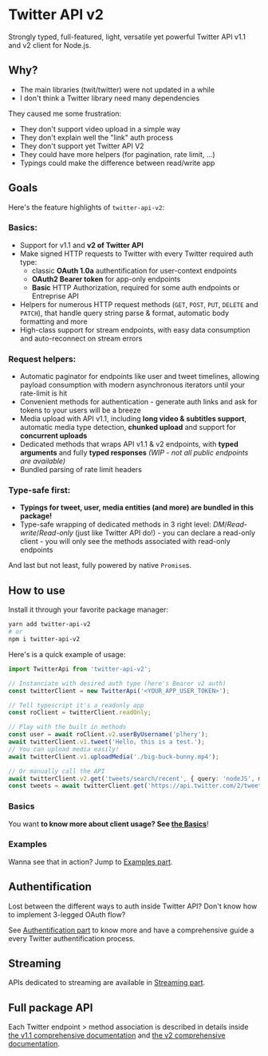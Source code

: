 # Twitter API v2

Strongly typed, full-featured, light, versatile yet powerful Twitter API v1.1 and v2 client for Node.js.

## Why?

- The main libraries (twit/twitter) were not updated in a while
- I don't think a Twitter library need many dependencies

They caused me some frustration:
- They don't support video upload in a simple way
- They don't explain well the "link" auth process
- They don't support yet Twitter API V2
- They could have more helpers (for pagination, rate limit, ...)
- Typings could make the difference between read/write app

## Goals

Here's the feature highlights of `twitter-api-v2`:

### Basics:
- Support for v1.1 and **v2 of Twitter API**
- Make signed HTTP requests to Twitter with every Twitter required auth type:
  - classic **OAuth 1.0a** authentification for user-context endpoints
  - **OAuth2 Bearer token** for app-only endpoints
  - **Basic** HTTP Authorization, required for some auth endpoints or Entreprise API
- Helpers for numerous HTTP request methods (`GET`, `POST`, `PUT`, `DELETE` and `PATCH`),
  that handle query string parse & format, automatic body formatting and more
- High-class support for stream endpoints, with easy data consumption and auto-reconnect on stream errors

### Request helpers:
- Automatic paginator for endpoints like user and tweet timelines,
  allowing payload consumption with modern asynchronous iterators until your rate-limit is hit
- Convenient methods for authentication - generate auth links and ask for tokens to your users will be a breeze
- Media upload with API v1.1, including **long video & subtitles support**,  automatic media type detection,
  **chunked upload** and support for **concurrent uploads**
- Dedicated methods that wraps API v1.1 & v2 endpoints, with **typed arguments** and fully **typed responses**
  *(WIP - not all public endpoints are available)*
- Bundled parsing of rate limit headers

### Type-safe first:
- **Typings for tweet, user, media entities (and more) are bundled in this package!**
- Type-safe wrapping of dedicated methods in 3 right level: *DM*/*Read-write*/*Read-only* (just like Twitter API do!) -
  you can declare a read-only client - you will only see the methods associated with read-only endpoints


And last but not least, fully powered by native `Promise`s.

## How to use

Install it through your favorite package manager:
```bash
yarn add twitter-api-v2
# or
npm i twitter-api-v2
```

Here's is a quick example of usage:

```ts
import TwitterApi from 'twitter-api-v2';

// Instanciate with desired auth type (here's Bearer v2 auth)
const twitterClient = new TwitterApi('<YOUR_APP_USER_TOKEN>');

// Tell typescript it's a readonly app
const roClient = twitterClient.readOnly;

// Play with the built in methods
const user = await roClient.v2.userByUsername('plhery');
await twitterClient.v1.tweet('Hello, this is a test.');
// You can upload media easily!
await twitterClient.v1.uploadMedia('./big-buck-bunny.mp4');

// Or manually call the API
await twitterClient.v2.get('tweets/search/recent', { query: 'nodeJS', max_results: 100 });
const tweets = await twitterClient.get('https://api.twitter.com/2/tweets/search/recent?query=nodeJS&max_results=100');
```

### Basics

You want **to know more about client usage? See [the Basics](./doc/basics.md)**!

### Examples

Wanna see that in action? Jump to [Examples part](./doc/examples.md).

## Authentification

Lost between the different ways to auth inside Twitter API?
Don't know how to implement 3-legged OAuth flow?

See [Authentification part](./doc/auth.md) to know more and have a comprehensive guide a every Twitter authentification process.

## Streaming

APIs dedicated to streaming are available in [Streaming part](./doc/streaming.md).

## Full package API

Each Twitter endpoint > method association is described in details inside [the v1.1 comprehensive documentation](./doc/v1.md)
and [the v2 comprehensive documentation](./doc/v2.md).
